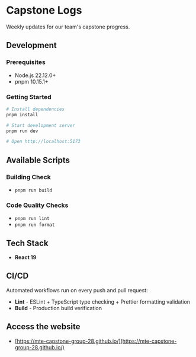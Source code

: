# Capstone Logs

Weekly updates for our team's capstone progress.

## Development

### Prerequisites

- Node.js 22.12.0+
- pnpm 10.15.1+

### Getting Started

```bash
# Install dependencies
pnpm install

# Start development server
pnpm run dev

# Open http://localhost:5173
```

## Available Scripts

### Building Check

- `pnpm run build`

### Code Quality Checks

- `pnpm run lint`
- `pnpm run format`

## Tech Stack

- **React 19**

## CI/CD

Automated workflows run on every push and pull request:

- **Lint** - ESLint + TypeScript type checking + Prettier formatting validation
- **Build** - Production build verification

## Access the website

- [https://mte-capstone-group-28.github.io/](https://mte-capstone-group-28.github.io/)
